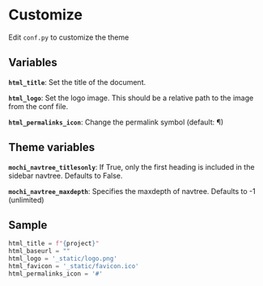 # Customize

Edit `conf.py` to customize the theme

## Variables

**`html_title`**: Set the title of the document. 

**`html_logo`**: Set the logo image. This should be a relative path to the image from the conf file.

**`html_permalinks_icon`**: Change the permalink symbol (default: ¶)

## Theme variables

**`mochi_navtree_titlesonly`**: If True, only the first heading is included in the sidebar navtree. Defaults to False.

**`mochi_navtree_maxdepth`**: Specifies the maxdepth of navtree. Defaults to -1 (unlimited)


## Sample

```py
html_title = f"{project}"
html_baseurl = ""
html_logo = '_static/logo.png'
html_favicon = '_static/favicon.ico'
html_permalinks_icon = '#'
```
